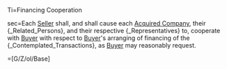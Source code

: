 Ti=Financing Cooperation

sec=Each <a href="#SPA.Def.Seller(s).Def" class="definedterm">Seller</a> shall, and shall cause each <a href="#SPA.Def.Acquired_Companies.Def" class="definedterm">Acquired Company</a>, their {_Related_Persons}, and their respective {_Representatives} to, cooperate with <a href="#SPA.Def.Buyer.Def" class="definedterm">Buyer</a> with respect to <a href="#SPA.Def.Buyer.Def" class="definedterm">Buyer</a>'s arranging of financing of the {_Contemplated_Transactions}, as <a href="#SPA.Def.Buyer.Def" class="definedterm">Buyer</a> may reasonably request.

=[G/Z/ol/Base]
